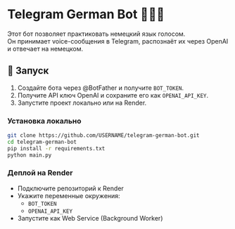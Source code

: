 # Telegram German Bot 🤖🇩🇪

Этот бот позволяет практиковать немецкий язык голосом.  
Он принимает voice-сообщения в Telegram, распознаёт их через OpenAI и отвечает на немецком.

## 🚀 Запуск

1. Создайте бота через @BotFather и получите `BOT_TOKEN`.
2. Получите API ключ OpenAI и сохраните его как `OPENAI_API_KEY`.
3. Запустите проект локально или на Render.

### Установка локально

```bash
git clone https://github.com/USERNAME/telegram-german-bot.git
cd telegram-german-bot
pip install -r requirements.txt
python main.py
```

### Деплой на Render

- Подключите репозиторий к Render
- Укажите переменные окружения:
  - `BOT_TOKEN`
  - `OPENAI_API_KEY`
- Запустите как Web Service (Background Worker)
